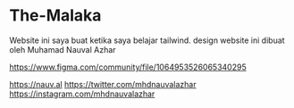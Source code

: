 # The-Malaka
Website ini saya buat ketika saya belajar tailwind.
design website ini dibuat oleh Muhamad Nauval Azhar 
<!-- Link figma -->
https://www.figma.com/community/file/1064953526065340295
<!-- Link Profile Muhamad Nauval Azhar -->
https://nauv.al
https://twitter.com/mhdnauvalazhar
https://instagram.com/mhdnauvalazhar
